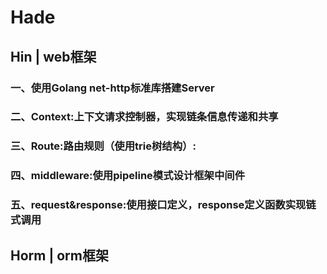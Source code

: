# Hade

## Hin | web框架

### 一、使用Golang net-http标准库搭建Server

### 二、Context:上下文请求控制器，实现链条信息传递和共享

### 三、Route:路由规则（使用trie树结构）:

### 四、middleware:使用pipeline模式设计框架中间件

### 五、request&response:使用接口定义，response定义函数实现链式调用

## Horm | orm框架
